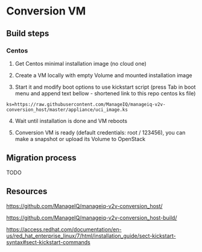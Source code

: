 # Conversion VM

## Build steps

### Centos

1. Get Centos minimal installation image (no cloud one)

2. Create a VM locally with empty Volume and mounted installation image

3. Start it and modify boot options to use kickstart script (press Tab in boot menu and append text bellow - shortened link to this repo centos ks file)


```
ks=https://raw.githubusercontent.com/ManageIQ/manageiq-v2v-conversion_host/master/appliance/uci_image.ks
```

4. Wait until installation is done and VM reboots

5. Conversion VM is ready (default credentials: root / 123456), you can make a snapshot or upload its Volume to OpenStack


## Migration process

TODO

## Resources

https://github.com/ManageIQ/manageiq-v2v-conversion_host/

https://github.com/ManageIQ/manageiq-v2v-conversion_host-build/

https://access.redhat.com/documentation/en-us/red_hat_enterprise_linux/7/html/installation_guide/sect-kickstart-syntax#sect-kickstart-commands
